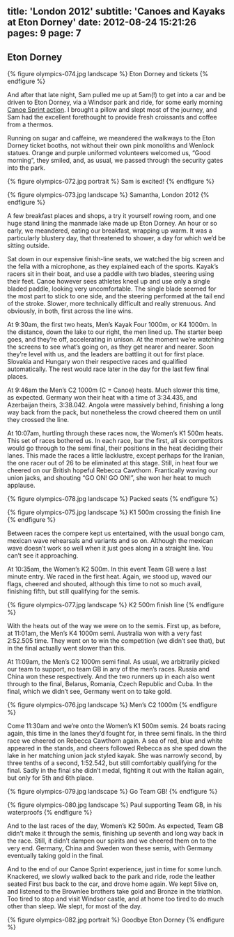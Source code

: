 title: 'London 2012'
subtitle: 'Canoes and Kayaks at Eton Dorney'
date: 2012-08-24 15:21:26
pages: 9
page: 7
---

## Eton Dorney

{% figure olympics-074.jpg landscape %}
Eton Dorney and tickets
{% endfigure %}

And after that late night, Sam pulled me up at 5am(!) to get into a car and be driven to Eton Dorney, via a Windsor park and ride, for some early morning [Canoe Sprint action](http://www.bbc.co.uk/sport/olympics/2012/schedule-results/canoe-sprint/20120807#start-time-0930). I brought a pillow and slept most of the journey, and Sam had the excellent forethought to provide fresh croissants and coffee from a thermos.

Running on sugar and caffeine, we meandered the walkways to the Eton Dorney ticket booths, not without their own pink monoliths and Wenlock statues. Orange and purple uniformed volunteers welcomed us, “Good morning”, they smiled, and, as usual, we passed through the security gates into the park.

{% figure olympics-072.jpg portrait %}
Sam is excited!
{% endfigure %}

{% figure olympics-073.jpg landscape %}
Samantha, London 2012
{% endfigure %}

A few breakfast places and shops, a try it yourself rowing room, and one huge stand lining the manmade lake made up Eton Dorney. An hour or so early, we meandered, eating our breakfast, wrapping up warm. It was a particularly blustery day, that threatened to shower, a day for which we’d be sitting outside.

Sat down in our expensive finish-line seats, we watched the big screen and the fella with a microphone, as they explained each of the sports. Kayak’s racers sit in their boat, and use a paddle with two blades, steering using their feet. Canoe however sees athletes kneel up and use only a single bladed paddle, looking very uncomfortable. The single blade seemed for the most part to stick to one side, and the steering performed at the tail end of the stroke. Slower, more technically difficult and really strenuous. And obviously, in both, first across the line wins.

At 9:30am, the first two heats, Men’s Kayak Four 1000m, or K4 1000m. In the distance, down the lake to our right, the men lined up. The starter beep goes, and they’re off, accelerating in unison. At the moment we’re watching the screens to see what’s going on, as they get nearer and nearer. Soon they’re level with us, and the leaders are battling it out for first place. Slovakia and Hungary won their respective races and qualified automatically. The rest would race later in the day for the last few final places.

At 9:46am the Men’s C2 1000m (C = Canoe) heats. Much slower this time, as expected. Germany won their heat with a time of 3:34.435, and Azerbaijan theirs, 3:38.042. Angola were massively behind, finishing a long way back from the pack, but nonetheless the crowd cheered them on until they crossed the line.

At 10:07am, hurtling through these races now, the Women’s K1 500m heats. This set of races bothered us. In each race, bar the first, all six competitors would go through to the semi final, their positions in the heat deciding their lanes. This made the races a little lacklustre, except perhaps for the Iranian, the one racer out of 26 to be eliminated at this stage. Still, in heat four we cheered on our British hopeful Rebecca Cawthorn. Frantically waving our union jacks, and shouting “GO ON! GO ON!”, she won her heat to much applause.

{% figure olympics-078.jpg landscape %}
Packed seats
{% endfigure %}

{% figure olympics-075.jpg landscape %}
K1 500m crossing the finish line
{% endfigure %}

Between races the compere kept us entertained, with the usual bongo cam, mexican wave rehearsals and variants and so on. Although the mexican wave doesn’t work so well when it just goes along in a straight line. You can’t see it approaching.

At 10:35am, the Women’s K2 500m. In this event Team GB were a last minute entry. We raced in the first heat. Again, we stood up, waved our flags, cheered and shouted, although this time to not so much avail, finishing fifth, but still qualifying for the semis.

{% figure olympics-077.jpg landscape %}
K2 500m finish line
{% endfigure %}

With the heats out of the way we were on to the semis. First up, as before, at 11:01am, the Men’s K4 1000m semi. Australia won with a very fast 2:52.505 time. They went on to win the competition (we didn’t see that), but in the final actually went slower than this.

At 11:09am, the Men’s C2 1000m semi final. As usual, we arbitrarily picked our team to support, no team GB in any of the men’s races. Russia and China won these respectively. And the two runners up in each also went through to the final, Belarus, Romania, Czech Republic and Cuba. In the final, which we didn’t see, Germany went on to take gold.

{% figure olympics-076.jpg landscape %}
Men’s C2 1000m
{% endfigure %}

Come 11:30am and we’re onto the Women’s K1 500m semis. 24 boats racing again, this time in the lanes they’d fought for, in three semi finals. In the third race we cheered on Rebecca Cawthorn again. A sea of red, blue and white appeared in the stands, and cheers followed Rebecca as she sped down the lake in her matching union jack styled kayak. She was narrowly second, by three tenths of a second, 1:52.542, but still comfortably qualifying for the final. Sadly in the final she didn’t medal, fighting it out with the Italian again, but only for 5th and 6th place.

{% figure olympics-079.jpg landscape %}
Go Team GB!
{% endfigure %}

{% figure olympics-080.jpg landscape %}
Paul supporting Team GB, in his waterproofs
{% endfigure %}

And to the last races of the day, Women’s K2 500m. As expected, Team GB didn’t make it through the semis, finishing up seventh and long way back in the race. Still, it didn’t dampen our spirits and we cheered them on to the very end. Germany, China and Sweden won these semis,  with Germany eventually taking gold in the final.

And to the end of our Canoe Sprint experience, just in time for some lunch. Knackered, we slowly walked back to the park and ride, rode the leather seated First bus back to the car, and drove home again. We kept 5live on, and listened to the Brownlee brothers take gold and Bronze in the triathlon. Too tired to stop and visit Windsor castle, and at home too tired to do much other than sleep. We slept, for most of the day.

{% figure olympics-082.jpg portrait %}
Goodbye Eton Dorney
{% endfigure %}
